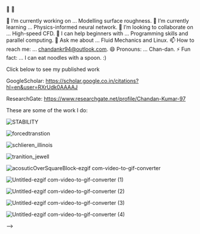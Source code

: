  👋 👋
 
 🔭 I’m currently working on ... Modelling surface roughness.
🌱 I’m currently learning ... Physics-informed neural network.
👯 I’m looking to collaborate on ... High-speed CFD.
🤔 I can help beginners with ... Programming skills and parallel computing.
💬 Ask me about ... Fluid Mechanics and Linux.
📫 How to reach me: ... chandankr94@outlook.com.
😄 Pronouns: ... Chan-dan.
⚡ Fun fact: ... I can eat noodles with a spoon. :)

Click below to see my published work

GoogleScholar: https://scholar.google.co.in/citations?hl=en&user=RXrUdk0AAAAJ

ResearchGate: https://www.researchgate.net/profile/Chandan-Kumar-97

These are some of the work I do:

![STABILITY](https://github.com/user-attachments/assets/aa070cba-7edf-45cd-a084-aab88e4deb7c)

![forcedtranstion](https://github.com/user-attachments/assets/da6a4a6e-df6d-45fc-89a2-6a658ecdf6db)

![schlieren_illinois](https://github.com/user-attachments/assets/c5e807dd-d684-4c81-8f53-3cbec469a312)

![tranition_jewell](https://github.com/user-attachments/assets/55211931-5bc1-4802-889f-7620eeac67e4)

![acosuticOverSquareBlock-ezgif com-video-to-gif-converter](https://github.com/user-attachments/assets/6f123bc0-ceaf-4a33-915e-19a3ba02beb6)


![Untitled-ezgif com-video-to-gif-converter (1)](https://github.com/user-attachments/assets/253d5200-3775-4974-a03d-423e65119b0d)


![Untitled-ezgif com-video-to-gif-converter (2)](https://github.com/user-attachments/assets/b31ef68a-caff-424a-ae24-b3705f89108f)

![Untitled-ezgif com-video-to-gif-converter (3)](https://github.com/user-attachments/assets/b4cf8106-bb45-4160-ac2a-e98af1945e96)


![Untitled-ezgif com-video-to-gif-converter (4)](https://github.com/user-attachments/assets/81157c52-eb23-464d-ad63-507c89687f75)


-->

<!--
**chandan26-ctrl/chandan26-ctrl** is a ✨ _special_ ✨ repository because its `README.md` (this file) appears on your GitHub profile.

Here are some ideas to get you started:

 🔭 I’m currently working on ... Modelling surface roughness
- 🌱 I’m currently learning ... Physics informed neural network
- 👯 I’m looking to collaborate on ... high-speed CFD
- 🤔 I’m looking for help with ... Programming skill
- 💬 Ask me about ... Fluid Mechanics and Linux
- 📫 How to reach me: ... chandankr94@outlook.com
- 😄 Pronouns: ... Chan-dan
- ⚡ Fun fact: ... I eat noodles with spoon :)
-->
